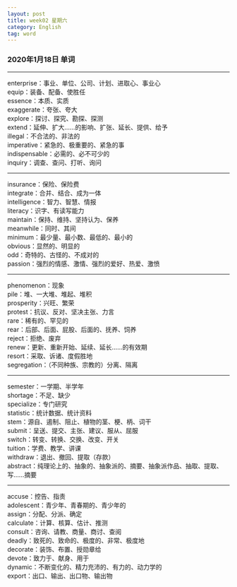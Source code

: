 ```yaml
---
layout: post  
title: week02 星期六  
category: English  
tag: word  
---
```

### 2020年1月18日 单词
- - -
enterprise：事业、单位、公司、计划、进取心、事业心  
equip：装备、配备、使胜任  
essence：本质、实质  
exaggerate：夸张、夸大  
explore：探讨、探究、勘探、探测  
extend：延伸、扩大……的影响、扩张、延长、提供、给予  
illegal：不合法的、非法的  
imperative：紧急的、极重要的、紧急的事  
indispensable：必需的、必不可少的  
inquiry：调查、查问、打听、询问  
- - -
insurance：保险、保险费  
integrate：合并、结合、成为一体  
intelligence：智力、智慧、情报  
literacy：识字、有读写能力  
maintain：保持、维持、坚持认为、保养  
meanwhile：同时、其间  
minimum：最少量、最小数、最低的、最小的  
obvious：显然的、明显的  
odd：奇特的、古怪的、不成对的  
passion：强烈的情感、激情、强烈的爱好、热爱、激愤  
- - -
phenomenon：现象  
pile：堆、一大堆、堆起、堆积  
prosperity：兴旺、繁荣  
protest：抗议、反对、坚决主张、力言  
rare：稀有的、罕见的  
rear：后部、后面、屁股、后面的、抚养、饲养  
reject：拒绝、废弃  
renew：更新、重新开始、延续、延长……的有效期  
resort：采取、诉诸、度假胜地  
segregation：（不同种族、宗教的）分离、隔离 
- - -
semester：一学期、半学年  
shortage：不足、缺少  
specialize：专门研究  
statistic：统计数据、统计资料  
stem：源自、遏制、阻止、植物的茎、梗、柄、词干  
submit：呈送、提交、主张、建议、服从、屈服  
switch：转变、转换、交换、改变、开关  
tuition：学费、教学、讲课  
withdraw：退出、撤回、提取（存款）  
abstract：纯理论上的、抽象的、抽象派的、摘要、抽象派作品、抽取、提取、写……摘要  
- - -
accuse：控告、指责  
adolescent：青少年、青春期的、青少年的  
assign：分配、分派、确定  
calculate：计算、核算、估计、推测  
consult：咨询、请教、商量、商讨、查阅  
deadly：致死的、致命的、极度的、非常、极度地  
decorate：装饰、布置、授勋章给  
devote：致力于、献身、用于  
dynamic：不断变化的、精力充沛的、有力的、动力学的  
export：出口、输出、出口物、输出物